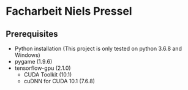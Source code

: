 # Facharbeit Niels Pressel

## Prerequisites

* Python installation (This project is only tested on python 3.6.8 and Windows)
* pygame (1.9.6)
* tensorflow-gpu (2.1.0)
    * CUDA Toolkit (10.1)
    * cuDNN for CUDA 10.1 (7.6.8)